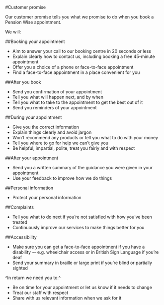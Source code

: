 #Customer promise

Our customer promise tells you what we promise to do when you book a Pension Wise appointment.

We will:

##Booking your appointment

- Aim to answer your call to our booking centre in 20 seconds or less
- Explain clearly how to contact us, including booking a free 45-minute appointment
- Offer you a choice of a phone or face-to-face appointment
- Find a face-to-face appointment in a place convenient for you

##After you book

- Send you confirmation of your appointment
- Tell you what will happen next, and by when
- Tell you what to take to the appointment to get the best out of it
- Send you reminders of your appointment

##During your appointment

- Give you the correct information
- Explain things clearly and avoid jargon
- Won’t recommend any products or tell you what to do with your money
- Tell you where to go for help we can’t give you
- Be helpful, impartial, polite, treat you fairly and with respect

##After your appointment

- Send you a written summary of the guidance you were given in your appointment
- Use your feedback to improve how we do things

##Personal information

- Protect your personal information

##Complaints

- Tell you what to do next if you’re not satisfied with how you’ve been treated
- Continuously improve our services to make things better for you

##Accessibility

- Make sure you can get a face-to-face appointment if you have a disability -- e.g. wheelchair access or in British Sign Language if you’re deaf
- Send your summary in braille or large print if you’re blind or partially sighted

^In return we need you to:^

- Be on time for your appointment or let us know if it needs to change
- Treat our staff with respect
- Share with us relevant information when we ask for it
